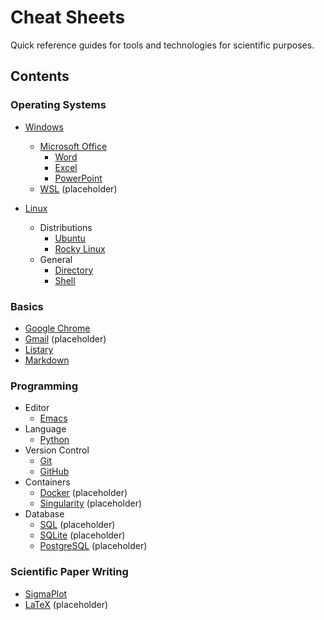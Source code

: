 # Cheat Sheets

Quick reference guides for tools and technologies for scientific purposes.

## Contents

### Operating Systems
- [Windows](./os/windows)
  - [Microsoft Office](./os/windows/ms-office)
    - [Word](./os/windows/ms-office/word.md)
    - [Excel](./os/windows/ms-office/excel.md)
    - [PowerPoint](./os/windows/ms-office/powerpoint.md)
  - [WSL](./os/windows/wsl.md) (placeholder)

- [Linux](./os/linux)
  - Distributions
    - [Ubuntu](./os/linux/distributions/ubuntu.md)
    - [Rocky Linux](./os/linux/distributions/rocky-linux.md)
  - General
    - [Directory](./os/linux/general/directory.md)
    - [Shell](./os/linux/general/shell.md)

### Basics
- [Google Chrome](./basics/chrome.md)
- [Gmail](./basics/gmail.md) (placeholder)
- [Listary](./basics/listary.md)
- [Markdown](./basics/markdown.md)

### Programming 
- Editor
  - [Emacs](./programming/emacs.md)
- Language
  - [Python](./programming/python.md)
- Version Control
  - [Git](./programming/git.md)
  - [GitHub](./programming/github.md)
- Containers
  - [Docker](./programming/container/docker.md) (placeholder)
  - [Singularity](./programming/container/singularity.md) (placeholder)
- Database
  - [SQL](./programming/sql.md) (placeholder)
  - [SQLite](./programming/sqlite.md) (placeholder)
  - [PostgreSQL](./database/postgresql.md) (placeholder)

### Scientific Paper Writing
- [SigmaPlot](./scientific-paper-writing/sigmaplot.md)
- [LaTeX](./scientific-paper-writing/latex.md) (placeholder)
